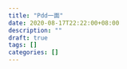 ```yaml
---
title: "Pdd一面"
date: 2020-08-17T22:22:00+08:00
description: ""
draft: true
tags: []
categories: []
---
```

